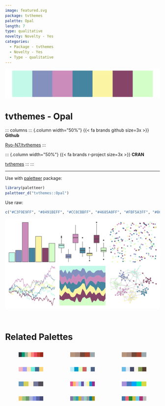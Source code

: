 ```yaml
---
image: featured.svg
package: tvthemes
palette: Opal
length: 7
type: qualitative
novelty: Novelty - Yes
categories:
  - Package - tvthemes
  - Novelty - Yes
  - Type - qualitative
---
```


![](featured.svg)

# tvthemes - Opal 

::: columns
::: {.column width="50%"}
{{< fa brands github size=3x >}}
**Github**

[Ryo-N7/tvthemes](https://github.com/Ryo-N7/tvthemes)
:::

::: {.column width="50%"}
{{< fa brands r-project size=3x >}}
**CRAN**

[tvthemes](https://CRAN.R-project.org/package=tvthemes)
:::
:::

<hr> 

Use with [paletteer](https://emilhvitfeldt.github.io/paletteer/) package:

```r
library(paletteer)
paletteer_d("tvthemes::Opal")
```

Use raw:

```r
c("#C3F9E9FF", "#8491BEFF", "#CC8CBBFF", "#4685A0FF", "#FBF5A3FF", "#864568FF", "#D3FEC8FF")
``` 

![](examples.png) 

<br>

# Related Palettes

<div class="list" style="display: grid; grid-template-columns: auto auto auto;"> <figure class="figure">
<a href="../../awtools/a_palette/"> <img src="../../awtools/a_palette/featured.svg" style="width: 100%;" class="figure-img"></a>
</figure> <figure class="figure">
<a href="../../ButterflyColors/hamadryas_feronia/"> <img src="../../ButterflyColors/hamadryas_feronia/featured.svg" style="width: 100%;" class="figure-img"></a>
</figure> <figure class="figure">
<a href="../../ButterflyColors/hamadryas_feronia/"> <img src="../../ButterflyColors/hamadryas_feronia/featured.svg" style="width: 100%;" class="figure-img"></a>
</figure> <figure class="figure">
<a href="../../tvthemes/Pearl/"> <img src="../../tvthemes/Pearl/featured.svg" style="width: 100%;" class="figure-img"></a>
</figure> <figure class="figure">
<a href="../../trekcolors/lcars_nx01/"> <img src="../../trekcolors/lcars_nx01/featured.svg" style="width: 100%;" class="figure-img"></a>
</figure> <figure class="figure">
<a href="../../nationalparkcolors/GreatBasin/"> <img src="../../nationalparkcolors/GreatBasin/featured.svg" style="width: 100%;" class="figure-img"></a>
</figure> <figure class="figure">
<a href="../../fishualize/Thunnus_obesus/"> <img src="../../fishualize/Thunnus_obesus/featured.svg" style="width: 100%;" class="figure-img"></a>
</figure> <figure class="figure">
<a href="../../yarrr/pony/"> <img src="../../yarrr/pony/featured.svg" style="width: 100%;" class="figure-img"></a>
</figure> <figure class="figure">
<a href="../../fishualize/Chlorurus_spilurus/"> <img src="../../fishualize/Chlorurus_spilurus/featured.svg" style="width: 100%;" class="figure-img"></a>
</figure> <figure class="figure">
<a href="../../MetBrewer/Derain/"> <img src="../../MetBrewer/Derain/featured.svg" style="width: 100%;" class="figure-img"></a>
</figure> <figure class="figure">
<a href="../../ggthemes/Nuriel_Stone/"> <img src="../../ggthemes/Nuriel_Stone/featured.svg" style="width: 100%;" class="figure-img"></a>
</figure> <figure class="figure">
<a href="../../khroma/bright/"> <img src="../../khroma/bright/featured.svg" style="width: 100%;" class="figure-img"></a>
</figure> 
</div>
